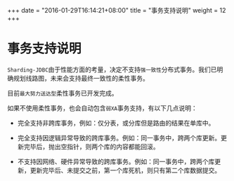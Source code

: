 +++
date = "2016-01-29T16:14:21+08:00"
title = "事务支持说明"
weight = 12
+++
# 事务支持说明

`Sharding-JDBC`由于性能方面的考量，决定不支持`强一致性`分布式事务。我们已明确规划线路图，未来会支持最终一致性的柔性事务。

目前`最大努力送达型`柔性事务已开发完成。

如果不使用柔性事务，也会自动包含`弱XA`事务支持，有以下几点说明：

* 完全支持非跨库事务，例如：仅分表，或分库但是路由的结果在单库中。

* 完全支持因逻辑异常导致的跨库事务。例如：同一事务中，跨两个库更新。更新完毕后，抛出空指针，则两个库的内容都能回滚。

* 不支持因网络、硬件异常导致的跨库事务。例如：同一事务中，跨两个库更新，更新完毕后、未提交之前，第一个库死机，则只有第二个库数据提交。

